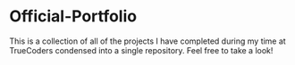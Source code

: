 # Official-Portfolio
This is a collection of all of the projects I have completed during my time at TrueCoders condensed into a single repository. Feel free to take a look!
